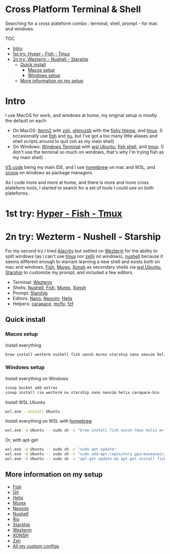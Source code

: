 # Cross Platform Terminal & Shell <!-- omit in toc -->
Searching for a cross plateform combo : terminal, shell, prompt - for mac and windows.

TOC
- [Intro](#intro)
- [1st try: Hyper - Fish - Tmux](#1st-try-hyper---fish---tmux)
- [2n try: Wezterm - Nushell - Starship](#2n-try-wezterm---nushell---starship)
	- [Quick install](#quick-install)
		- [Macos setup](#macos-setup)
		- [Windows setup](#windows-setup)
	- [More information on my setup](#more-information-on-my-setup)

# Intro

I use MacOS for work, and windows at home, my original setup is mostly the default on each:

- On MacOS: [Iterm2](https://iterm2.com/) with [zsh](https://www.zsh.org/), [ohmyzsh](https://ohmyz.sh/) with the [fishy theme](https://github.com/ohmyzsh/ohmyzsh/wiki/Themes#fishy), and [tmux](https://github.com/tmux/tmux/wiki). (I occasionally use [fish](https://fishshell.com/) and [nu](https://www.nushell.sh/), but I've got a too many little aliases and shell scripts around to quit zsh as my main shell)
- On Windows: [Windows Terminal](https://aka.ms/terminal) with [wsl Ubuntu](https://ubuntu.com/desktop/wsl), [fish shell](https://fishshell.com/), and [tmux](https://github.com/tmux/tmux/wiki). (I don't use the terminal so much on windows, that's why I'm trying fish as my main shell)

[VS code](https://code.visualstudio.com/) being my main IDE, and I use [homebrew](https://brew.sh/) on mac and WSL, and [scoop](https://scoop.sh/) on windows as package managers.

As I code more and more at home, and there is more and more cross plateform tools, I started to search for a set of tools I could use on both plateforms.

# 1st try: [Hyper - Fish - Tmux](./previous.md)

# 2n try: Wezterm - Nushell - Starship

For my second try I tried [Alacrity](https://alacritty.org/) but settled on [Wezterm](https://wezfurlong.org/wezterm/index.html) for the ability to split windows (as I can't use [tmux](https://github.com/tmux/tmux/wiki) nor [zellij](https://zellij.dev/) on windows), [nushell](https://www.nushell.sh/) because it seems different enough to warrant learning a new shell and exists both on mac and windows, [Fish](https://fishshell.com/), [Murex](https://murex.rocks/), [Xonsh](https://xon.sh/) as secondary shells via [wsl Ubuntu](https://ubuntu.com/desktop/wsl), [Starship](https://starship.rs/) to customize my prompt, and included a few editors.

- Terminal: [Wezterm](https://wezfurlong.org/wezterm/index.html)
- Shells: [Nushell](https://www.nushell.sh/), [Fish](https://fishshell.com/), [Murex](https://murex.rocks/), [Xonsh](https://xon.sh/)
- Prompt: [Starship](https://starship.rs/)
- Editors: [Nano](https://www.nano-editor.org/), [Neovim](https://neovim.io/), [Helix](https://helix-editor.com/)
- Helpers: [carapace](https://carapace.sh/), [mcfly](https://github.com/cantino/mcfly), [fzf](https://github.com/junegunn/fzf)

## Quick install

### Macos setup

Install everything

```sh
brew install wezterm nushell fish xonsh murex starship nano neovim helix mcfly fzf
```
 	
### Windows setup

Install everything on Windows
   
```sh
scoop bucket add extras
scoop install rio wezterm nu starship nano neovim helix carapace-bin
```

Install WSL Ubuntu
```sh
wsl.exe --install Ubuntu
```

Install everything on WSL with [homebrew](https://brew.sh/)
```sh
wsl.exe -d Ubuntu -- sudo sh -c "brew install fish xonsh tmux helix mcfly fzf"
```

Or, with apt-get
```sh
wsl.exe -d Ubuntu -- sudo sh -c "sudo apt update"
wsl.exe -d Ubuntu -- sudo sh -c "sudo add-apt-repository ppa:maveonair/helix-editor"
wsl.exe -d Ubuntu -- sudo sh -c "apt-get update && apt-get install fish xonsh tmux helix mcfly fzf"
```

## More information on my setup  

- [Fish](./advanced_configs/fish.md)
- [Git](./advanced_configs/git.md)
- [Helix](./advanced_configs/helix.md)
- [Murex](./advanced_configs/murex.md)
- [Neovim](./advanced_configs/neovim.md)
- [Nushell](./advanced_configs/nushell.md)
- [Rio](./advanced_configs/rio.md)
- [Starship](./advanced_configs/starship.md)
- [Wezterm](./advanced_configs/wezterm.md)
- [XONSH](./advanced_configs/xonsh.md)
- [Zsh](./advanced_configs/zsh.md)
- [All my custom configs](./assets/)
